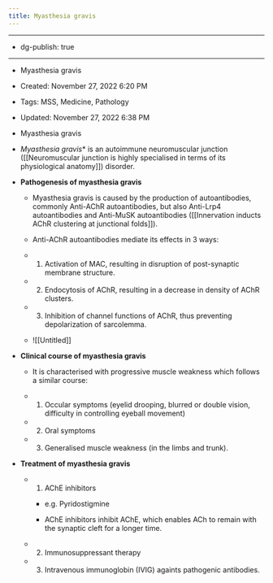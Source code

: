 ```yaml
---
title: Myasthesia gravis
---
```


- --

- dg-publish: true

- --

- Myasthesia gravis

- Created: November 27, 2022 6:20 PM

- Tags: MSS, Medicine, Pathology

- Updated: November 27, 2022 6:38 PM

- Myasthesia gravis

- *Myasthesia gravis** is an autoimmune neuromuscular junction ([[Neuromuscular junction is highly specialised in terms of its physiological anatomy]]) disorder.

- ******************************************************************Pathogenesis of myasthesia gravis******************************************************************
	 - Myasthesia gravis is caused by the production of autoantibodies, commonly Anti-AChR autoantibodies, but also Anti-Lrp4 autoantibodies and Anti-MuSK autoantibodies ([[Innervation inducts AChR clustering at junctional folds]]).

	 - Anti-AChR autoantibodies mediate its effects in 3 ways:

	 - 1. Activation of MAC, resulting in disruption of post-synaptic membrane structure.

	 - 2. Endocytosis of AChR, resulting in a decrease in density of AChR clusters.

	 - 3. Inhibition of channel functions of AChR, thus preventing depolarization of sarcolemma. 

	 - ![[Untitled]]

- ********************************************************Clinical course of myasthesia gravis********************************************************
	 - It is characterised with progressive muscle weakness which follows a similar course:

	 - 1. Occular symptoms (eyelid drooping, blurred or double vision, difficulty in controlling eyeball movement)

	 - 2. Oral symptoms

	 - 3. Generalised muscle weakness (in the limbs and trunk).

- ******************************Treatment of myasthesia gravis******************************
	 - 1. AChE inhibitors
		 - e.g. Pyridostigmine

		 - AChE inhibitors inhibit AChE, which enables ACh to remain with the synaptic cleft for a longer time.

	 - 2. Immunosuppressant therapy

	 - 3. Intravenous immunoglobin (IVIG) againts pathogenic antibodies.
